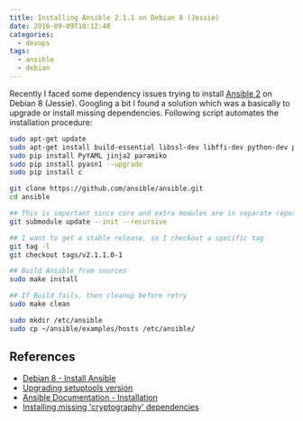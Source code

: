 ```yaml
---
title: Installing Ansible 2.1.1 on Debian 8 (Jessie)
date: 2016-09-09T10:12:48
categories:
  - devops
tags:
  - ansible
  - debian
---
```


Recently I faced some dependency issues trying to install [Ansible 2](https://ansible.com) on Debian 8 (Jessie).
Googling a bit I found a solution which was a basically to upgrade or install missing dependencies.
Following script automates the installation procedure:
<!--more-->
```bash
sudo apt-get update
sudo apt-get install build-essential libssl-dev libffi-dev python-dev python-pip python-dev git -y
sudo pip install PyYAML jinja2 paramiko
sudo pip install pyasn1 --upgrade
sudo pip install c

git clone https://github.com/ansible/ansible.git
cd ansible

## This is important since core and extra modules are in separate repositories!
git submodule update --init --recursive

## I want to get a stable release, so I checkout a specific tag
git tag -l
git checkout tags/v2.1.1.0-1

## Build Ansible from sources
sudo make install

## If Build fails, then cleanup before retry
sudo make clean

sudo mkdir /etc/ansible
sudo cp ~/ansible/examples/hosts /etc/ansible/
```

## References
 * [Debian 8 - Install Ansible](http://blog.programster.org/debian-8-install-ansible)
 * [Upgrading setuptools version](http://stackoverflow.com/a/19102614/3315474)
 * [Ansible Documentation - Installation](https://docs.ansible.com/ansible/intro_installation.html)
 * [Installing missing 'cryptography' dependencies](http://stackoverflow.com/a/19102614/3315474)
